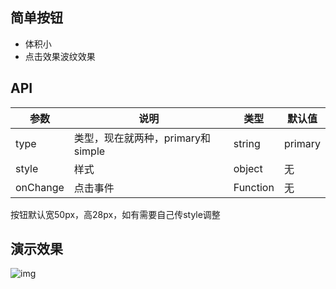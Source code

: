 ## 简单按钮
- 体积小
- 点击效果波纹效果

## API
| 参数 | 说明 | 类型 | 默认值 |
| --- | --- | --- | --- |
| type | 类型，现在就两种，primary和simple | string | primary |
| style | 样式 | object | 无 |
| onChange | 点击事件 | Function | 无 |

按钮默认宽50px，高28px，如有需要自己传style调整

## 演示效果
![img](https://github.com/zy410419243/react-mobile-component/blob/master/src/assets/component/Button/demo_button.gif)
